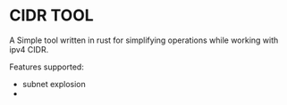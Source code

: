 # CIDR TOOL

A Simple tool written in rust for simplifying operations while working with ipv4 CIDR.

Features supported:
- subnet explosion
- 